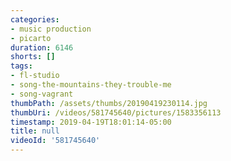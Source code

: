 ```yaml
---
categories:
- music production
- picarto
duration: 6146
shorts: []
tags:
- fl-studio
- song-the-mountains-they-trouble-me
- song-vagrant
thumbPath: /assets/thumbs/20190419230114.jpg
thumbUri: /videos/581745640/pictures/1583356113
timestamp: 2019-04-19T18:01:14-05:00
title: null
videoId: '581745640'
---
```

